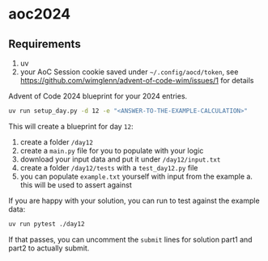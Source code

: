 # aoc2024

## Requirements

1. uv
2. your AoC Session cookie saved under `~/.config/aocd/token`, see https://github.com/wimglenn/advent-of-code-wim/issues/1 for details

Advent of Code 2024 blueprint for your 2024 entries.

```bash
uv run setup_day.py -d 12 -e "<ANSWER-TO-THE-EXAMPLE-CALCULATION>"
```

This will create a blueprint for day `12`:

1. create a folder `/day12`
2. create a `main.py` file for you to populate with your logic
3. download your input data and put it under `/day12/input.txt`
4. create a folder `/day12/tests` with a `test_day12.py` file
5. you can populate `example.txt` yourself with input from the example
    a. this will be used to assert against

If you are happy with your solution, you can run to test against the example data:

```bash
uv run pytest ./day12
```

If that passes, you can uncomment the `submit` lines for solution part1 and part2 to actually submit.
